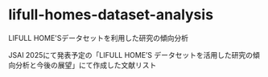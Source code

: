 # lifull-homes-dataset-analysis
LIFULL HOME'Sデータセットを利用した研究の傾向分析

JSAI 2025にて発表予定の「LIFULL HOME’S データセットを活用した研究の傾向分析と今後の展望」にて作成した文献リスト
